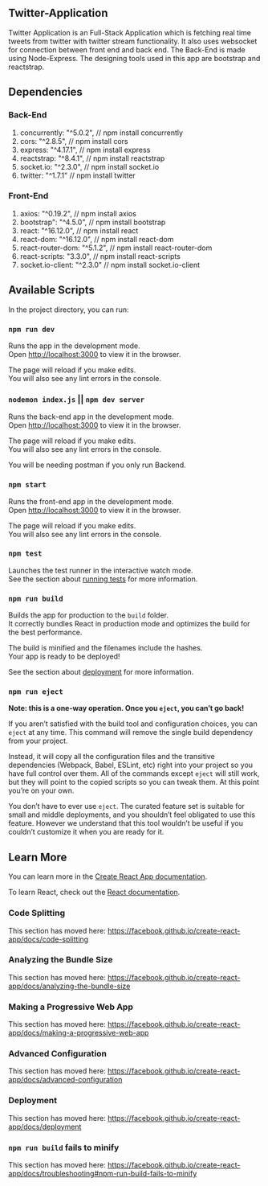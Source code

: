 ## Twitter-Application

Twitter Application is an Full-Stack Application which is fetching real time tweets from twitter with twitter stream functionality. It also uses websocket for connection between front end and back end. The Back-End is made using Node-Express. The designing tools used in this app are bootstrap and reactstrap.

## Dependencies

### Back-End
 
1. concurrently: "^5.0.2", // npm install concurrently
2. cors: "^2.8.5", // npm install cors
3. express: "^4.17.1", // npm install express
4. reactstrap: "^8.4.1", // npm install reactstrap
5. socket.io: "^2.3.0", // npm install socket.io
6. twitter: "^1.7.1" // npm install twitter

### Front-End

1. axios: "^0.19.2", // npm install axios
2. bootstrap": "^4.5.0", // npm install bootstrap
3. react: "^16.12.0", // npm install react
4. react-dom: "^16.12.0", // npm install react-dom
5. react-router-dom: "^5.1.2", // npm install react-router-dom
6. react-scripts: "3.3.0", // npm install react-scripts
7. socket.io-client: "^2.3.0" // npm install socket.io-client

## Available Scripts

In the project directory, you can run:

### `npm run dev`

Runs the app in the development mode.<br />
Open [http://localhost:3000](http://localhost:3000) to view it in the browser.

The page will reload if you make edits.<br />
You will also see any lint errors in the console.

### `nodemon index.js` || `npm dev server`

Runs the back-end app in the development mode.<br />
Open [http://localhost:3000](http://localhost:3020) to view it in the browser.

The page will reload if you make edits.<br />
You will also see any lint errors in the console.

You will be needing postman if you only run Backend.

### `npm start`

Runs the front-end app in the development mode.<br />
Open [http://localhost:3000](http://localhost:3000) to view it in the browser.

The page will reload if you make edits.<br />
You will also see any lint errors in the console.

### `npm test`

Launches the test runner in the interactive watch mode.<br />
See the section about [running tests](https://facebook.github.io/create-react-app/docs/running-tests) for more information.

### `npm run build`

Builds the app for production to the `build` folder.<br />
It correctly bundles React in production mode and optimizes the build for the best performance.

The build is minified and the filenames include the hashes.<br />
Your app is ready to be deployed!

See the section about [deployment](https://facebook.github.io/create-react-app/docs/deployment) for more information.

### `npm run eject`

**Note: this is a one-way operation. Once you `eject`, you can’t go back!**

If you aren’t satisfied with the build tool and configuration choices, you can `eject` at any time. This command will remove the single build dependency from your project.

Instead, it will copy all the configuration files and the transitive dependencies (Webpack, Babel, ESLint, etc) right into your project so you have full control over them. All of the commands except `eject` will still work, but they will point to the copied scripts so you can tweak them. At this point you’re on your own.

You don’t have to ever use `eject`. The curated feature set is suitable for small and middle deployments, and you shouldn’t feel obligated to use this feature. However we understand that this tool wouldn’t be useful if you couldn’t customize it when you are ready for it.

## Learn More

You can learn more in the [Create React App documentation](https://facebook.github.io/create-react-app/docs/getting-started).

To learn React, check out the [React documentation](https://reactjs.org/).

### Code Splitting

This section has moved here: https://facebook.github.io/create-react-app/docs/code-splitting

### Analyzing the Bundle Size

This section has moved here: https://facebook.github.io/create-react-app/docs/analyzing-the-bundle-size

### Making a Progressive Web App

This section has moved here: https://facebook.github.io/create-react-app/docs/making-a-progressive-web-app

### Advanced Configuration

This section has moved here: https://facebook.github.io/create-react-app/docs/advanced-configuration

### Deployment

This section has moved here: https://facebook.github.io/create-react-app/docs/deployment

### `npm run build` fails to minify

This section has moved here: https://facebook.github.io/create-react-app/docs/troubleshooting#npm-run-build-fails-to-minify
